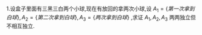 ### 
1.设盒子里面有三黑三白两个小球,现在有放回的拿两次小球,设 $A_1 =\left\{第一次拿到白球\right\},  A_2 = \left\{第二次拿到白球 \right\},A_3 = \left\{两次拿到白球\right\}$ ,求证 $A_1,A_2,A_3$ 两两独立但不相互独立.

